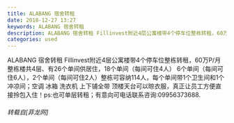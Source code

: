 ```yaml
---
title: ALABANG 宿舍转租
date: 2018-12-27 13:27
keywords: ALABANG 宿舍转租
description: ALABANG 宿舍转租 Fillinvest附近4层公寓楼带4个停车位整栋转租，60万P/月 整栋楼共4层、有26个单间供居住，18个单间（每间可住4人） 6个单间（每间可住6人），2个单间（每间可住2人）整栋可容纳114人，每个单间带1个卫生间和1个冲凉间；空调 冰箱 洗衣机 上下铺全带 顶楼天台可以晾衣服，真正让员工方便直接拎包入住！ps:也可单层转租；有意向可电话联系咨询:09956373688.
categories: used
---
```

<td class="t_f" id="postmessage_2580438">

ALABANG 宿舍转租 Fillinvest附近4层公寓楼带4个停车位整栋转租，60万P/月 整栋楼共4层、有26个单间供居住，18个单间（每间可住4人） 6个单间（每间可住6人），2个单间（每间可住2人）整栋可容纳114人，每个单间带1个卫生间和1个冲凉间；空调 冰箱 洗衣机 上下铺全带 顶楼天台可以晾衣服，真正让员工方便直接拎包入住！ps:也可单层转租；有意向可电话联系咨询:09956373688.</td>
###### 转载自[菲龙网]